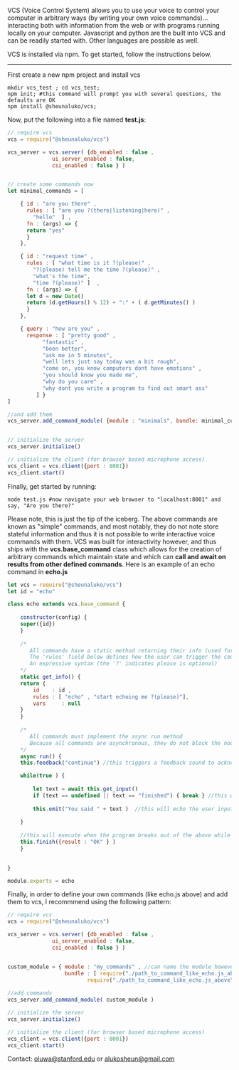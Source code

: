 VCS (Voice Control System) allows you to use your voice to control your computer in arbitrary ways (by writing your own voice
commands)... interacting both with information from the web or with programs running locally on your computer.
Javascript and python are the built into VCS and can be readily started with. Other languages are possible as well. 

VCS is installed via npm. To get started, follow the instructions below. 

---

First create a new npm project and install vcs

```
mkdir vcs_test ; cd vcs_test; 
npm init; #this command will prompt you with several questions, the defaults are OK 
npm install @sheunaluko/vcs; 
``` 

Now, put the following into a file named **test.js**: 

```javascript 
// require vcs
vcs = require("@sheunaluko/vcs")

vcs_server = vcs.server( {db_enabled : false ,
			  ui_server_enabled : false,
			  csi_enabled : false } )


// create some commands now
let minimal_commands = [

    { id : "are you there" ,
      rules : [ "are you ?(there|listening|here)" ,
		"hello"  ] ,
      fn : (args) => {
	  return "yes"
      }
    },

    { id : "request time" ,
      rules : [ "what time is it ?(please)" ,
		"?(please) tell me the time ?(please)" ,
		"what's the time",
		"time ?(please)" ]  ,
      fn : (args) => {
	  let d = new Date()
	  return (d.getHours() % 12) + ":" + ( d.getMinutes() )
      }
    },

    { query : "how are you" ,
      response : [ "pretty good" ,
		   "fantastic" ,
		   "been better",
		   "ask me in 5 minutes",
		   "well lets just say today was a bit rough",
		   "come on, you know computers dont have emotions" ,
		   "you should know you made me",
		   "why do you care" ,
		   "why dont you write a program to find out smart ass"
		 ] }
]

//and add them
vcs_server.add_command_module( {module : "minimals", bundle: minimal_commands })


// initialize the server
vcs_server.initialize()

// initialize the client (for browser based microphone access)
vcs_client = vcs.client({port : 8001})
vcs_client.start()

``` 

Finally, get started by running: 

```
node test.js #now navigate your web browser to "localhost:8001" and say, "Are you there?" 
```

Please note, this is just the tip of the iceberg. The above commands are known as "simple" commands, and most notably,
they do not note store stateful information and thus it is not possible to write interactive voice commands with them. 
VCS was built for interactivity however, and thus ships with the **vcs.base_command** class which allows for the 
creation of arbitrary commands which maintain state and which can **call and await on results from other defined commands**.
Here is an example of an echo command in **echo.js** 

```javascript
let vcs = require("@sheunaluko/vcs")
let id = "echo"

class echo extends vcs.base_command { 
    
    constructor(config) { 
	super({id})
    }
    
    /* 
       All commands have a static method returning their info (used for initialization)
       The 'rules' field below defines how the user can trigger the command, and supports 
       An expressive syntax (the '?' indicates please is optional) 
    */
    static get_info() { 
	return {
	    id    : id , 
	    rules : [ "echo" , "start echoing me ?(please)"],
	    vars     : null 
	}
    } 
    
    /* 
       All commands must implement the async run method
       Because all commands are asynchronous, they do not block the nodejs runtime while waiting for user input 
    */      
    async run() { 
	this.feedback("continue") //this triggers a feedback sound to acknowledge the command is running 

	while(true ) {
	    
	    let text = await this.get_input() 
	    if (text == undefined || text == "finished") { break } //this will end the command IF the user says 'finished'
	    
	    this.emit("You said " + text )  //this will echo the user input 
	    
	}
	
	//this will execute when the program breaks out of the above while loop 
	this.finish({result : "OK" } )
    } 
    

}

module.exports = echo 
```

Finally, in order to define your own commands (like echo.js above) and add them to vcs, I recommmend using the following pattern: 

```javascript 
// require vcs
vcs = require("@sheunaluko/vcs")

vcs_server = vcs.server( {db_enabled : false ,
			  ui_server_enabled : false,
			  csi_enabled : false } )


custom_module = { module : "my_commands" , //can name the module however you want 
                  bundle : [ require("./path_to_command_like_echo.js_above") , 
	                     require("./path_to_command_like_echo.js_above")  ] } 
			  
//add commands
vcs_server.add_command_module( custom_module ) 

// initialize the server
vcs_server.initialize()

// initialize the client (for browser based microphone access)
vcs_client = vcs.client({port : 8001})
vcs_client.start()

``` 


Contact: oluwa@stanford.edu or alukosheun@gmail.com
